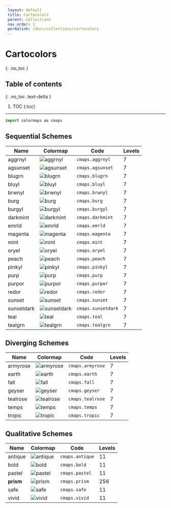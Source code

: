 ```yaml
--- 
 layout: default 
 title: Cartocolors 
 parent: Collections
 nav_order: 1 
 permalink: /docs/collections/cartocolors 
--- 
```


# Cartocolors 
{: .no_toc }

## Table of contents
{: .no_toc .text-delta }

1. TOC
{:toc}

---

```python 
import colormaps as cmaps 
``` 


## Sequential Schemes

| Name        | Colormap    | Code       | Levels     | 
| ----------- | ----------- | -----------| -----------| 
| aggrnyl| ![aggrnyl](/colormaps/assets/images/cartocolors/aggrnyl.png) | ```cmaps.aggrnyl``` | 7| 
| agsunset| ![agsunset](/colormaps/assets/images/cartocolors/agsunset.png) | ```cmaps.agsunset``` | 7| 
| blugrn| ![blugrn](/colormaps/assets/images/cartocolors/blugrn.png) | ```cmaps.blugrn``` | 7| 
| bluyl| ![bluyl](/colormaps/assets/images/cartocolors/bluyl.png) | ```cmaps.bluyl``` | 7| 
| brwnyl| ![brwnyl](/colormaps/assets/images/cartocolors/brwnyl.png) | ```cmaps.brwnyl``` | 7| 
| burg| ![burg](/colormaps/assets/images/cartocolors/burg.png) | ```cmaps.burg``` | 7| 
| burgyl| ![burgyl](/colormaps/assets/images/cartocolors/burgyl.png) | ```cmaps.burgyl``` | 7| 
| darkmint| ![darkmint](/colormaps/assets/images/cartocolors/darkmint.png) | ```cmaps.darkmint``` | 7| 
| emrld| ![emrld](/colormaps/assets/images/cartocolors/emrld.png) | ```cmaps.emrld``` | 7| 
| magenta| ![magenta](/colormaps/assets/images/cartocolors/magenta.png) | ```cmaps.magenta``` | 7| 
| mint| ![mint](/colormaps/assets/images/cartocolors/mint.png) | ```cmaps.mint``` | 7| 
| oryel| ![oryel](/colormaps/assets/images/cartocolors/oryel.png) | ```cmaps.oryel``` | 7| 
| peach| ![peach](/colormaps/assets/images/cartocolors/peach.png) | ```cmaps.peach``` | 7| 
| pinkyl| ![pinkyl](/colormaps/assets/images/cartocolors/pinkyl.png) | ```cmaps.pinkyl``` | 7| 
| purp| ![purp](/colormaps/assets/images/cartocolors/purp.png) | ```cmaps.purp``` | 7| 
| purpor| ![purpor](/colormaps/assets/images/cartocolors/purpor.png) | ```cmaps.purpor``` | 7| 
| redor| ![redor](/colormaps/assets/images/cartocolors/redor.png) | ```cmaps.redor``` | 7| 
| sunset| ![sunset](/colormaps/assets/images/cartocolors/sunset.png) | ```cmaps.sunset``` | 7| 
| sunsetdark| ![sunsetdark](/colormaps/assets/images/cartocolors/sunsetdark.png) | ```cmaps.sunsetdark``` | 7| 
| teal| ![teal](/colormaps/assets/images/cartocolors/teal.png) | ```cmaps.teal``` | 7| 
| tealgrn| ![tealgrn](/colormaps/assets/images/cartocolors/tealgrn.png) | ```cmaps.tealgrn``` | 7| 

## Diverging Schemes

| Name        | Colormap    | Code       | Levels     | 
| ----------- | ----------- | -----------| -----------| 
| armyrose| ![armyrose](/colormaps/assets/images/cartocolors/armyrose.png) | ```cmaps.armyrose``` | 7| 
| earth| ![earth](/colormaps/assets/images/cartocolors/earth.png) | ```cmaps.earth``` | 7| 
| fall| ![fall](/colormaps/assets/images/cartocolors/fall.png) | ```cmaps.fall``` | 7| 
| geyser| ![geyser](/colormaps/assets/images/cartocolors/geyser.png) | ```cmaps.geyser``` | 7| 
| tealrose| ![tealrose](/colormaps/assets/images/cartocolors/tealrose.png) | ```cmaps.tealrose``` | 7| 
| temps| ![temps](/colormaps/assets/images/cartocolors/temps.png) | ```cmaps.temps``` | 7| 
| tropic| ![tropic](/colormaps/assets/images/cartocolors/tropic.png) | ```cmaps.tropic``` | 7| 

## Qualitative Schemes

| Name        | Colormap    | Code       | Levels     | 
| ----------- | ----------- | -----------| -----------| 
| antique| ![antique](/colormaps/assets/images/cartocolors/antique.png) | ```cmaps.antique``` | 11| 
| bold| ![bold](/colormaps/assets/images/cartocolors/bold.png) | ```cmaps.bold``` | 11| 
| pastel| ![pastel](/colormaps/assets/images/cartocolors/pastel.png) | ```cmaps.pastel``` | 11| 
| **prism**| ![prism](/colormaps/assets/images/cartocolors/prism.png) | ```cmaps.prism``` | 256| 
| safe| ![safe](/colormaps/assets/images/cartocolors/safe.png) | ```cmaps.safe``` | 11| 
| vivid| ![vivid](/colormaps/assets/images/cartocolors/vivid.png) | ```cmaps.vivid``` | 11| 














